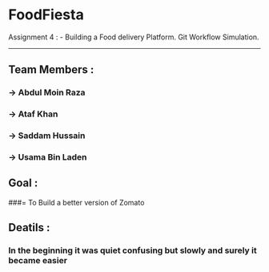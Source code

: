# FoodFiesta
Assignment 4 : - Building a Food delivery Platform. Git Workflow Simulation.

----------------------------------------------------------------------------

## Team Members :
### -> Abdul Moin Raza 
### -> Ataf Khan
### -> Saddam Hussain
### -> Usama Bin Laden 

## Goal : 
###= To Build a better version of Zomato 

## Deatils : 
### In the beginning it was quiet confusing but slowly and surely it became easier
